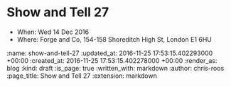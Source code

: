 Show and Tell 27
================

* When: Wed 14 Dec 2016
* Where: Forge and Co, 154-158 Shoreditch High St, London E1 6HU

:name: show-and-tell-27
:updated_at: 2016-11-25 17:53:15.402293000 +00:00
:created_at: 2016-11-25 17:53:15.402278000 +00:00
:render_as: blog
:kind: draft
:is_page: true
:written_with: markdown
:author: chris-roos
:page_title: Show and Tell 27
:extension: markdown
